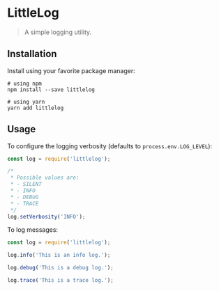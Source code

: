 # LittleLog

> A simple logging utility.

## Installation

Install using your favorite package manager:

```shell
# using npm
npm install --save littlelog

# using yarn
yarn add littlelog
```

## Usage

To configure the logging verbosity (defaults to `process.env.LOG_LEVEL`):

```js
const log = require('littlelog');

/*
 * Possible values are:
 * - SILENT
 * - INFO
 * - DEBUG
 * - TRACE
 */
log.setVerbosity('INFO');
```

To log messages:

```js
const log = require('littlelog');

log.info('This is an info log.');

log.debug('This is a debug log.');

log.trace('This is a trace log.');
```

